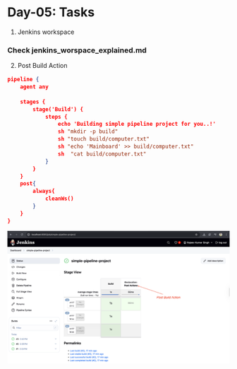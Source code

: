 # Day-05: Tasks

1. Jenkins workspace

### Check jenkins_worspace_explained.md

2. Post Build Action

```json
pipeline {
    agent any

    stages {
        stage('Build') {
            steps {
                echo 'Building simple pipeline project for you..!'
                sh "mkdir -p build"
                sh "touch build/computer.txt"
                sh "echo 'Mainboard' >> build/computer.txt"
                sh  "cat build/computer.txt"
            }
        }
    }
    post{
        always{
            cleanWs()
        }
    }
}

```

![Jenkins UI Stage View](./img/post-build-action-stage-view.png)
